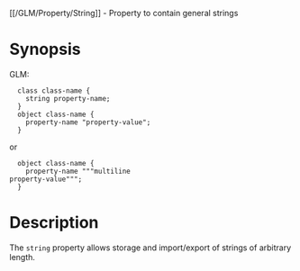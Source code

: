 [[/GLM/Property/String]] - Property to contain general strings

# Synopsis

GLM:

~~~
  class class-name {
    string property-name;
  }
  object class-name {
    property-name "property-value";
  }
~~~
or
~~~
  object class-name {
    property-name """multiline
property-value""";
  }
~~~

# Description

The `string` property allows storage and import/export of strings of arbitrary length.
